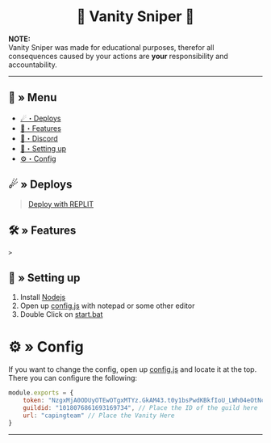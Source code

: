 <h1 align="center">
  🔗 Vanity Sniper 🚀
</h1>

**NOTE:** \
Vanity Sniper was made for educational purposes, therefor all consequences caused by your actions are **your** responsibility and accountability.

---
## <a id="menu"></a>🔱 » Menu

- [☄・Deploys](#deploys)
- [🔰・Features](#features)
- [🌌・Discord](https://discord.gg/qXM2j4BmCu)
- [🎉・Setting up](#setup)
- [⚙・Config](#config)

## <a id="deploys"></a>☄ » Deploys
> [Deploy with REPLIT](https://replit.com/github/CapingTeam/Vanity-Sniper)
## <a id="features"></a>🛠 » Features

```
> 
```

## <a id="setup"></a> 📁 » Setting up 

1. Install [Nodejs](https://nodejs.org/)
2. Open up [config.js](https://github.com/CapingTeam/Vanity-Sniper/blob/main/config.js) with notepad or some other editor
3. Double Click on [start.bat](https://github.com/CapingTeam/Vanity-Sniper/blob/main/start.bat)

# <a id="config"></a>⚙ » Config

If you want to change the config, open up [config.js](https://github.com/CapingTeam/Vanity-Sniper/blob/main/config.js) and locate it at the top. There you can configure the following:

```js
module.exports = {
    token: "NzgxMjA0ODUyOTEwOTgxMTYz.GkAM43.t0y1bsPwdKBkfIoU_LWh04eOtNcekjPbCFwRz0", // Put your token here
    guildid: "1018076861693169734", // Place the ID of the guild here
    url: "capingteam" // Place the Vanity Here
}
```

--- 
